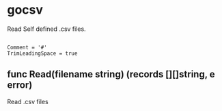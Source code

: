 gocsv
=====

Read Self defined .csv files.

<code>
Comment = '#'
TrimLeadingSpace = true
</code>


func Read(filename string) (records [][]string, e error)
---------------------------------------------------------

Read .csv files

